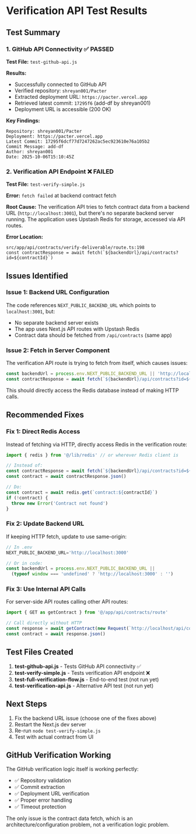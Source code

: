 # Verification API Test Results

## Test Summary

### 1. GitHub API Connectivity ✅ PASSED

**Test File:** `test-github-api.js`

**Results:**
- Successfully connected to GitHub API
- Verified repository: `shreyan001/Pacter`
- Extracted deployment URL: `https://pacter.vercel.app`
- Retrieved latest commit: `17295f6` (add-df by shreyan001)
- Deployment URL is accessible (200 OK)

**Key Findings:**
```
Repository: shreyan001/Pacter
Deployment: https://pacter.vercel.app
Latest Commit: 17295f6dcf77d7247262ac5ec923610e76a105b2
Commit Message: add-df
Author: shreyan001
Date: 2025-10-06T15:10:45Z
```

### 2. Verification API Endpoint ❌ FAILED

**Test File:** `test-verify-simple.js`

**Error:** `fetch failed` at backend contract fetch

**Root Cause:**
The verification API tries to fetch contract data from a backend URL (`http://localhost:3001`), but there's no separate backend server running. The application uses Upstash Redis for storage, accessed via API routes.

**Error Location:**
```
src/app/api/contracts/verify-deliverable/route.ts:198
const contractResponse = await fetch(`${backendUrl}/api/contracts?id=${contractId}`)
```

## Issues Identified

### Issue 1: Backend URL Configuration
The code references `NEXT_PUBLIC_BACKEND_URL` which points to `localhost:3001`, but:
- No separate backend server exists
- The app uses Next.js API routes with Upstash Redis
- Contract data should be fetched from `/api/contracts` (same app)

### Issue 2: Fetch in Server Component
The verification API route is trying to fetch from itself, which causes issues:
```typescript
const backendUrl = process.env.NEXT_PUBLIC_BACKEND_URL || 'http://localhost:3001'
const contractResponse = await fetch(`${backendUrl}/api/contracts?id=${contractId}`)
```

This should directly access the Redis database instead of making HTTP calls.

## Recommended Fixes

### Fix 1: Direct Redis Access
Instead of fetching via HTTP, directly access Redis in the verification route:

```typescript
import { redis } from '@/lib/redis' // or wherever Redis client is

// Instead of:
const contractResponse = await fetch(`${backendUrl}/api/contracts?id=${contractId}`)
const contract = await contractResponse.json()

// Do:
const contract = await redis.get(`contract:${contractId}`)
if (!contract) {
  throw new Error('Contract not found')
}
```

### Fix 2: Update Backend URL
If keeping HTTP fetch, update to use same-origin:

```typescript
// In .env
NEXT_PUBLIC_BACKEND_URL='http://localhost:3000'

// Or in code:
const backendUrl = process.env.NEXT_PUBLIC_BACKEND_URL || 
  (typeof window === 'undefined' ? 'http://localhost:3000' : '')
```

### Fix 3: Use Internal API Calls
For server-side API routes calling other API routes:

```typescript
import { GET as getContract } from '@/app/api/contracts/route'

// Call directly without HTTP
const response = await getContract(new Request(`http://localhost/api/contracts?id=${contractId}`))
const contract = await response.json()
```

## Test Files Created

1. **test-github-api.js** - Tests GitHub API connectivity ✅
2. **test-verify-simple.js** - Tests verification API endpoint ❌
3. **test-full-verification-flow.js** - End-to-end test (not run yet)
4. **test-verification-api.js** - Alternative API test (not run yet)

## Next Steps

1. Fix the backend URL issue (choose one of the fixes above)
2. Restart the Next.js dev server
3. Re-run `node test-verify-simple.js`
4. Test with actual contract from UI

## GitHub Verification Working

The GitHub verification logic itself is working perfectly:
- ✅ Repository validation
- ✅ Commit extraction  
- ✅ Deployment URL verification
- ✅ Proper error handling
- ✅ Timeout protection

The only issue is the contract data fetch, which is an architecture/configuration problem, not a verification logic problem.
